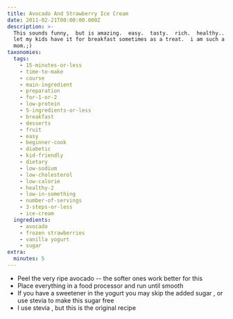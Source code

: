 ```yaml
---
title: Avocado And Strawberry Ice Cream
date: 2011-02-21T00:00:00.000Z
description: >-
  This sounds funny,  but is amazing.  easy.  tasty.  rich.  healthy...i even
  let my kids have it for breakfast sometimes as a treat.  i am such a "cool"
  mom.;)
taxonomies:
  tags:
    - 15-minutes-or-less
    - time-to-make
    - course
    - main-ingredient
    - preparation
    - for-1-or-2
    - low-protein
    - 5-ingredients-or-less
    - breakfast
    - desserts
    - fruit
    - easy
    - beginner-cook
    - diabetic
    - kid-friendly
    - dietary
    - low-sodium
    - low-cholesterol
    - low-calorie
    - healthy-2
    - low-in-something
    - number-of-servings
    - 3-steps-or-less
    - ice-cream
  ingredients:
    - avocado
    - frozen strawberries
    - vanilla yogurt
    - sugar
extra:
  minutes: 5
---
```

 - Peel the very ripe avocado -- the softer ones work better for this
 - Place everything in a food processor and run until smooth
 - If you have a sweetener in the yogurt you may skip the added sugar , or use stevia to make this sugar free
 - I use stevia , but this is the original recipe
